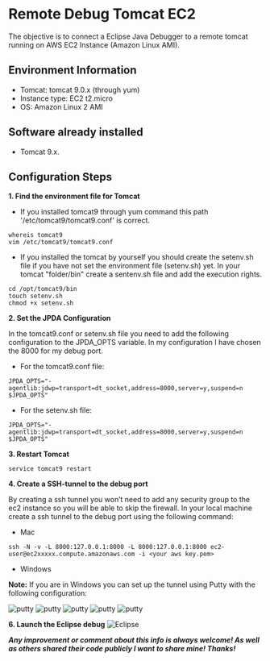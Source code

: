 # Remote Debug Tomcat EC2
The objective is to connect a Eclipse Java Debugger to a remote tomcat running on AWS EC2 Instance (Amazon Linux AMI).



## Environment Information
 * Tomcat: tomcat 9.0.x (through yum)
 * Instance type: EC2 t2.micro
 * OS: Amazon Linux 2 AMI
 
 

## Software already installed
 * Tomcat 9.x.
 
 ## Configuration Steps
 
 **1. Find the environment file for Tomcat**
 
 * If you installed tomcat9 through yum command this path '/etc/tomcat9/tomcat9.conf' is correct. 
```
whereis tomcat9
vim /etc/tomcat9/tomcat9.conf
```

* If you installed the tomcat by yourself you should create the setenv.sh file if you have not set the environment file (setenv.sh) yet. In your tomcat "folder/bin" create a sentenv.sh file and add the execution rights.
```
cd /opt/tomcat9/bin
touch setenv.sh
chmod +x setenv.sh
```


**2. Set the JPDA Configuration**

In the tomcat9.conf or setenv.sh file you need to add the following configuration to the JPDA_OPTS variable. In my configuration I have chosen the 8000 for my debug port.

* For the tomcat9.conf file:
```
JPDA_OPTS="-agentlib:jdwp=transport=dt_socket,address=8000,server=y,suspend=n $JPDA_OPTS"
```

* For the setenv.sh file:
```
JPDA_OPTS="-agentlib:jdwp=transport=dt_socket,address=8000,server=y,suspend=n $JPDA_OPTS"
```

**3. Restart Tomcat**
```
service tomcat9 restart
```


**4. Create a SSH-tunnel to the debug port**

By creating a ssh tunnel you won’t need to add any security group to the ec2 instance so you will be able to skip the firewall. In your local machine create a ssh tunnel to the debug port using the following command:

* Mac
```
ssh -N -v -L 8000:127.0.0.1:8000 -L 8000:127.0.0.1:8000 ec2-user@ec2xxxxx.compute.amazonaws.com -i <your aws key.pem>
```

* Windows

**Note:** If you are in Windows you can set up the tunnel using Putty with the following configuration:

![putty](https://github.com/Yogendra0Sharma/RemoteDebugEC2Tomcat/blob/master/Tunnels_Config.PNG)
![putty](https://github.com/Yogendra0Sharma/RemoteDebugEC2Tomcat/blob/master/Tunnels_Config1.PNG)
![putty](https://github.com/Yogendra0Sharma/RemoteDebugEC2Tomcat/blob/master/AuthKey.PNG)
![putty](https://github.com/Yogendra0Sharma/RemoteDebugEC2Tomcat/blob/master/AuthKey.PNG)
![putty](https://github.com/Yogendra0Sharma/RemoteDebugEC2Tomcat/blob/master/connect.PNG)

**6. Launch the Eclipse debug**
![Eclipse](https://github.com/Yogendra0Sharma/RemoteDebugEC2Tomcat/blob/master/eclipse%20debug.PNG)

_**Any improvement or comment about this info is always welcome! As well as others shared their code publicly I want to share mine! Thanks!**_

